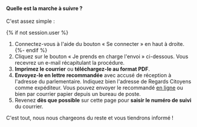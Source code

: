 #### Quelle est la marche à suivre ?

C'est assez simple :

{% if not session.user %}
1. Connectez-vous à l'aide du bouton « Se connecter » en haut à droite.
{%- endif %}
1. Cliquez sur le bouton « Je prends en charge l'envoi » ci-dessous. Vous recevrez un e-mail récapitulant la procédure.
1. **Imprimez le courrier** ou **téléchargez-le au format PDF**.
1. **Envoyez-le en lettre recommandée** avec accusé de réception à l'adresse du parlementaire. Indiquez bien l'adresse de Regards Citoyens comme expéditeur. Vous pouvez envoyer le recommandé [en ligne](https://boutique.laposte.fr/envoi-de-courrier-en-ligne/lettre-recommandee-en-ligne?) ou bien par courrier papier depuis un bureau de poste.
1. Revenez **dès que possible** sur cette page pour **saisir le numéro de suivi** du courrier.

C'est tout, nous nous chargeons du reste et vous tiendrons informé !

